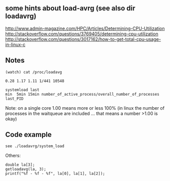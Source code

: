 some hints about load-avrg (see also dir loadavrg)
--------------------------------------------------


http://www.admin-magazine.com/HPC/Articles/Determining-CPU-Utilization
http://stackoverflow.com/questions/3769405/determining-cpu-utilization
http://stackoverflow.com/questions/3017162/how-to-get-total-cpu-usage-in-linux-c


Notes
-----

	(watch) cat /proc/loadavg

	0.28 1.17 1.11 1/441 10548
	
	systemload last 
	min  5min 15min number_of_active_process/overall_number_of_processes last_PID
	
Note: on a single core 1.00 means more or less 100% (in linux the number of processes in the waitqueue are included ... that means a number >1.00 is okay)



Code example
------------

	see ./loadavrg/system_load
	
Others:

	double la[3];
	getloadavg(la, 3);
	printf("%f - %f - %f", la[0], la[1], la[2]);
